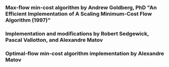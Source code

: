 ### Max-flow min-cost algorithm by Andrew Goldberg, PhD "An Efficient Implementation of A Scaling Minimum-Cost Flow Algorithm (1997)"   
### Implementation and modifications by Robert Sedgewick, Pascal Vallotton, and Alexandre Matov
### Optimal-flow min-cost algorithm implementation by Alexandre Matov
